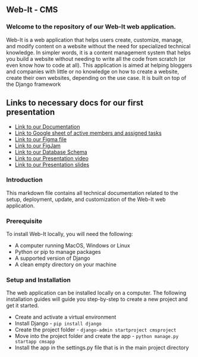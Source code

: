 ## Web-It - CMS

### Welcome to the repository of our Web-It web application.

Web-It is a web application that helps users create, customize, manage, and modify content on a website without the need for specialized technical knowledge. In simpler words, it is a content management system that helps you build a website without needing to write all the code from scratch (or even know how to code at all).
This application is aimed at helping bloggers and companies with little or no knowledge on how to create a website, create their own websites, depending on the use case. It is built on top of the Django framework

## Links to necessary docs for our first presentation

- [Link to our Documentation](https://docs.google.com/document/d/1QcRuKKh-H820re8t0NY9Rf9wGXVA_yY7LYIW_ivLpyY/edit?usp=sharing)
- [Link to Google sheet of active members and assigned tasks](https://docs.google.com/spreadsheets/d/1OhgptYtAjZZTQdHJEXoNbr9gJol6QgNZnJPQheVJ6vI/edit?usp=sharing)
- [Link to our Figma file](https://www.figma.com/file/Uli9IZeFBp4ZlCe46ui6dI/CMS?node-id=244%3A131)
- [Link to our FigJam](https://www.figma.com/file/DxpCUvLWq0b07Bn63LtBwi/Untitled?node-id=0%3A1)
- [Link to our Database Schema](https://www.figma.com/file/Yc6wSiRK9RwBwcHFr8ZqcM/cms-schema?node-id=0%3A1T)
- [Link to our Presentation video](https://drive.google.com/file/d/1LUQruvH3ZXqwkxbltWtDIqWfstui_EBc/view?usp=sharing)
- [Link to our Presentation slides](https://www.figma.com/file/Uli9IZeFBp4ZlCe46ui6dI/CMS?node-id=1000%3A2167)

### Introduction

This markdown file contains all technical documentation related to the setup, deployment, update, and customization of the Web-It web application. 

### Prerequisite 

To install Web-It locally, you will need the following:
- A computer running MacOS, Windows or Linux 
- Python or pip to manage packages 
- A supported version of Django 
- A clean empty directory on your machine 

### Setup and Installation

The web application can be installed locally on a computer. The following installation guides will guide you step-by-step to create a new project and get it started.

- Create and activate a virtual environment
- Install Django - `pip install django`
- Create the project folder - `django-admin startproject cmsproject`
- Move into the project folder and create the app - `python manage.py startapp cmsapp`
- Install the app in the settings.py file that is in the main project directory 

